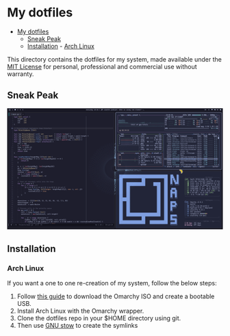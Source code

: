 # My dotfiles

<!--toc:start-->

- [My dotfiles](#my-dotfiles)
  - [Sneak Peak](#sneak-peak)
  - [Installation](#installation) - [Arch Linux](#arch-linux)
  <!--toc:end-->

This directory contains the dotfiles for my system, made available under the
[MIT License](./LICENSE) for personal, professional and commercial use without warranty.

## Sneak Peak

![My Desktop Image](./assets/hyprland-config-catppuccin.png)

## Installation

### Arch Linux

If you want a one to one re-creation of my system, follow the below steps:

1. Follow [this guide](https://manuals.omamix.org/2/the-omarchy-manual/50/getting-started) to download the Omarchy ISO and create a bootable USB.
2. Install Arch Linux with the Omarchy wrapper.
3. Clone the dotfiles repo in your $HOME directory using git.
4. Then use [GNU stow](https://www.gnu.org/software/stow/) to create the symlinks
